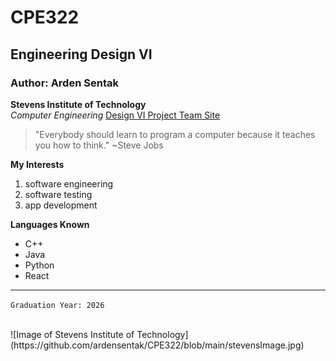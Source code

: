# CPE322
## Engineering Design VI
### Author: Arden Sentak
**Stevens Institute of Technology**
<br/>
*Computer Engineering*
[Design VI Project Team Site](https://sites.google.com/stevens.edu/githubguardians/home)
<br/>
> "Everybody should learn to program a computer because it teaches you how to think." ~Steve Jobs

**My Interests**
1. software engineering
2. software testing
3. app development

**Languages Known**
- C++
- Java
- Python
- React

--- 

`Graduation Year: 2026`

<br/>
![Image of Stevens Institute of Technology](https://github.com/ardensentak/CPE322/blob/main/stevensImage.jpg)
